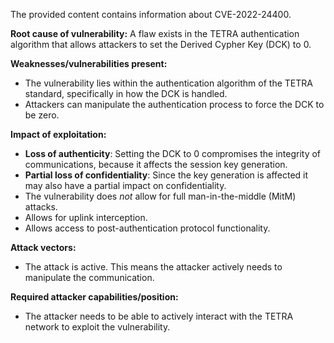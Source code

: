The provided content contains information about CVE-2022-24400.

**Root cause of vulnerability:**
A flaw exists in the TETRA authentication algorithm that allows attackers to set the Derived Cypher Key (DCK) to 0.

**Weaknesses/vulnerabilities present:**
- The vulnerability lies within the authentication algorithm of the TETRA standard, specifically in how the DCK is handled.
- Attackers can manipulate the authentication process to force the DCK to be zero.

**Impact of exploitation:**
- **Loss of authenticity**: Setting the DCK to 0 compromises the integrity of communications, because it affects the session key generation.
- **Partial loss of confidentiality**: Since the key generation is affected it may also have a partial impact on confidentiality.
- The vulnerability does *not* allow for full man-in-the-middle (MitM) attacks.
- Allows for uplink interception.
- Allows access to post-authentication protocol functionality.

**Attack vectors:**
- The attack is active. This means the attacker actively needs to manipulate the communication.

**Required attacker capabilities/position:**
- The attacker needs to be able to actively interact with the TETRA network to exploit the vulnerability.